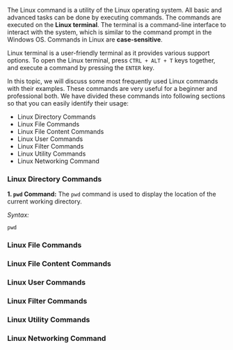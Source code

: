 The Linux command is a utility of the Linux operating system. All basic and advanced tasks can be done by executing commands. The commands are executed on the **Linux terminal**. The terminal is a command-line interface to interact with the system, which is similar to the command prompt in the Windows OS. Commands in Linux are **case-sensitive**.

Linux terminal is a user-friendly terminal as it provides various support options. To open the Linux terminal, press `CTRL + ALT + T` keys together, and execute a command by pressing the `ENTER` key.

In this topic, we will discuss some most frequently used Linux commands with their examples. These commands are very useful for a beginner and professional both. We have divided these commands into following sections so that you can easily identify their usage:

- Linux Directory Commands
- Linux File Commands
- Linux File Content Commands
- Linux User Commands
- Linux Filter Commands
- Linux Utility Commands
- Linux Networking Command

### Linux Directory Commands
**1. `pwd` Command:** The `pwd` command is used to display the location of the current working directory.

*Syntax:*
```command
pwd
```


### Linux File Commands
### Linux File Content Commands
### Linux User Commands
### Linux Filter Commands
### Linux Utility Commands
### Linux Networking Command
